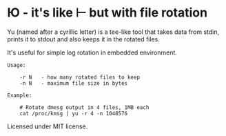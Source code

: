 # Ю  - it's like ⊢ but with file rotation

Yu (named after a cyrillic letter) is a tee-like tool that takes data from
stdin, prints it to stdout and also keeps it in the rotated files.

It's useful for simple log rotation in embedded environment.

	Usage:

		-r N   - how many rotated files to keep
		-n N   - maximum file size in bytes

	Example:

		# Rotate dmesg output in 4 files, 1MB each
		cat /proc/kmsg | yu -r 4 -n 1048576

Licensed under MIT license.
